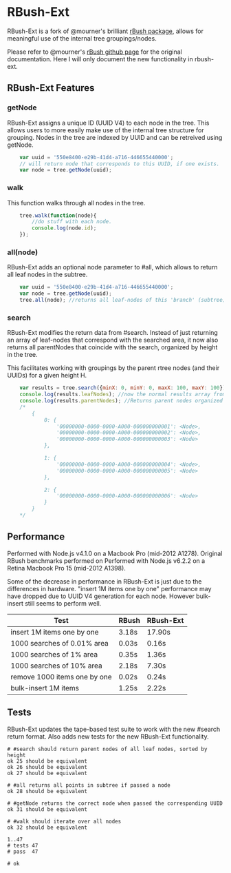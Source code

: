 RBush-Ext
=========

RBush-Ext is a fork of @mourner's brilliant [rBush package](https://github.com/mourner/rbush), allows for meaningful
use of the internal tree groupings/nodes.

Please refer to @mourner's [rBush github page](https://github.com/mourner/rbush) for the original documentation. Here
I will only document the new functionality in rbush-ext.

## RBush-Ext Features

### getNode

RBush-Ext assigns a unique ID (UUID V4) to each node in the tree. This allows users to more easily make use of the
internal tree structure for grouping. Nodes in the tree are indexed by UUID and can be retreived using getNode.

```js
    var uuid = '550e8400-e29b-41d4-a716-446655440000';
    // will return node that corresponds to this UUID, if one exists.
    var node = tree.getNode(uuid);
```

### walk

This function walks through all nodes in the tree.

```js
    tree.walk(function(node){
        //do stuff with each node.
        console.log(node.id);
    });
```

### all(node)

RBush-Ext adds an optional node parameter to #all, which allows to return all leaf nodes in the subtree.

```js
    var uuid = '550e8400-e29b-41d4-a716-446655440000';
    var node = tree.getNode(uuid);
    tree.all(node); //returns all leaf-nodes of this 'branch' (subtree) in an array.
```

### search

RBush-Ext modifies the return data from #search. Instead of just returning an array of leaf-nodes that correspond with
the searched area, it now also returns all parentNodes that coincide with the search, organized by height in the tree.

This facilitates working with groupings by the parent rtree nodes (and their UUIDs) for a given height H.

```js
    var results = tree.search({minX: 0, minY: 0, maxX: 100, maxY: 100});
    console.log(results.leafNodes); //now the normal results array from classic RBush
    console.log(results.parentNodes); //Returns parent nodes organized by height and then UUID.
    /*
        {
            0: {
                '00000000-0000-0000-A000-000000000001': <Node>,
                '00000000-0000-0000-A000-000000000002': <Node>,
                '00000000-0000-0000-A000-000000000003': <Node>
            },

            1: {
                '00000000-0000-0000-A000-000000000004': <Node>,
                '00000000-0000-0000-A000-000000000005': <Node>
            },

            2: {
                '00000000-0000-0000-A000-000000000006': <Node>
            }
        }
    */
```

## Performance

Performed with Node.js v4.1.0 on a Macbook Pro (mid-2012 A1278).
Original RBush benchmarks performed on Performed with Node.js v6.2.2 on a Retina Macbook Pro 15 (mid-2012 A1398).

Some of the decrease in performance in RBush-Ext is just due to the differences in hardware. "insert 1M items one by
one" performance may have dropped due to UUID V4 generation for each node. However bulk-insert still seems to perform
well.


Test                         | RBush  | RBush-Ext
---------------------------- | ------ | ------
insert 1M items one by one   | 3.18s  | 17.90s
1000 searches of 0.01% area  | 0.03s  | 0.16s
1000 searches of 1% area     | 0.35s  | 1.36s
1000 searches of 10% area    | 2.18s  | 7.30s
remove 1000 items one by one | 0.02s  | 0.24s
bulk-insert 1M items         | 1.25s  | 2.22s

## Tests

RBush-Ext updates the tape-based test suite to work with the new #search return format. Also adds new tests for the new
RBush-Ext functionality.

```
# #search should return parent nodes of all leaf nodes, sorted by height
ok 25 should be equivalent
ok 26 should be equivalent
ok 27 should be equivalent

# #all returns all points in subtree if passed a node
ok 28 should be equivalent

# #getNode returns the correct node when passed the corresponding UUID
ok 31 should be equivalent

# #walk should iterate over all nodes
ok 32 should be equivalent

1..47
# tests 47
# pass  47

# ok
```